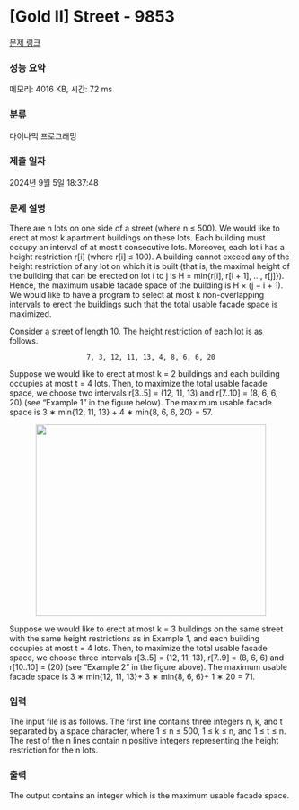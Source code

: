 # [Gold II] Street - 9853 

[문제 링크](https://www.acmicpc.net/problem/9853) 

### 성능 요약

메모리: 4016 KB, 시간: 72 ms

### 분류

다이나믹 프로그래밍

### 제출 일자

2024년 9월 5일 18:37:48

### 문제 설명

<p>There are n lots on one side of a street (where n ≤ 500). We would like to erect at most k apartment buildings on these lots. Each building must occupy an interval of at most t consecutive lots. Moreover, each lot i has a height restriction r[i] (where r[i] ≤ 100). A building cannot exceed any of the height restriction of any lot on which it is built (that is, the maximal height of the building that can be erected on lot i to j is H = min{r[i], r[i + 1], ..., r[j]}). Hence, the maximum usable facade space of the building is H × (j − i + 1). We would like to have a program to select at most k non-overlapping intervals to erect the buildings such that the total usable facade space is maximized.</p>

<p>Consider a street of length 10. The height restriction of each lot is as follows.</p>

<p style="text-align: center;"><code>7, 3, 12, 11, 13, 4, 8, 6, 6, 20</code></p>

<p>Suppose we would like to erect at most k = 2 buildings and each building occupies at most t = 4 lots. Then, to maximize the total usable facade space, we choose two intervals r[3..5] = (12, 11, 13) and r[7..10] = (8, 6, 6, 20) (see “Example 1” in the figure below). The maximum usable facade space is 3 ∗ min{12, 11, 13} + 4 ∗ min{8, 6, 6, 20} = 57.</p>

<p style="text-align: center;"><img alt="" src="https://upload.acmicpc.net/34fe484f-ee73-4f2a-936d-441165f4e382/-/preview/" style="width: 410px; height: 342px;"></p>

<p>Suppose we would like to erect at most k = 3 buildings on the same street with the same height restrictions as in Example 1, and each building occupies at most t = 4 lots. Then, to maximize the total usable facade space, we choose three intervals r[3..5] = (12, 11, 13), r[7..9] = (8, 6, 6) and r[10..10] = (20) (see “Example 2” in the figure above). The maximum usable facade space is 3 ∗ min{12, 11, 13}+ 3 ∗ min{8, 6, 6}+ 1 ∗ 20 = 71.</p>

### 입력 

 <p>The input file is as follows. The first line contains three integers n, k, and t separated by a space character, where 1 ≤ n ≤ 500, 1 ≤ k ≤ n, and 1 ≤ t ≤ n. The rest of the n lines contain n positive integers representing the height restriction for the n lots.</p>

### 출력 

 <p>The output contains an integer which is the maximum usable facade space.</p>

